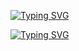 <!--
**Pantagoose/Pantagoose** is a ✨ _special_ ✨ repository because its `README.md` (this file) appears on your GitHub profile.
-->

<head>
    <meta name="google-site-verification" content="ITVd6bmrvNZ70SryKV53I4cYrULcYVr9BabvH8yi6j8" />
    <meta charset="UTF-8">
    <meta name="viewport" content="width=device-width, initial-scale=1.0">
    <meta name="description" content="Pantagoose - Developer on GitHub.">
    <meta name="keywords" content="Pantagoose, developer, programmer, GitHub, software development, coding">
    <meta name="author" content="Pantagoose">
    <link rel="canonical" href="https://github.com/Pantagoose/">
</head>

<body>
    <p>
      <a href="https://github.com/Pantagoose"><img src="https://readme-typing-svg.demolab.com?font=Fira+Code&weight=500&size=25&duration=1&color=1F1F1F&repeat=false&width=435&lines=Pantagoose's+Life" alt="Typing SVG" /></a>
    </p>
    <p>
      <a href="https://github.com/Pantagoose/README.md"><img src="https://readme-typing-svg.demolab.com?font=Fira+Code&pause=1000&color=737373&width=435&lines=A+bit+of+Security.+A+bit+of+Human." alt="Typing SVG" /></a>
    </p>
</body>
